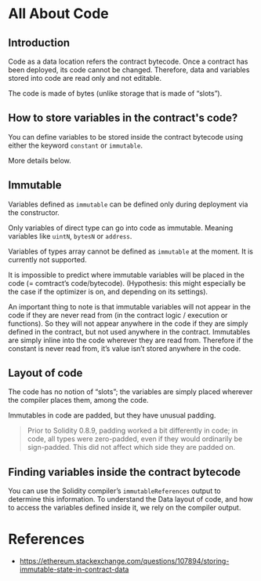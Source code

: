 # All About Code

## Introduction

Code as a data location refers the contract bytecode. Once a contract has been deployed, its code cannot be changed. Therefore, data and variables stored into code are read only and not editable.

The code is made of bytes (unlike storage that is made of “slots”).

## How to store variables in the contract's code?

You can define variables to be stored inside the contract bytecode using either the keyword `constant` or `immutable`. 

More details below.

## Immutable

Variables defined as `immutable` can be defined only during deployment via the constructor.

Only variables of direct type can go into code as immutable. Meaning variables like `uintN`, `bytesN` or `address`.

Variables of types array cannot be defined as `immutable` at the moment. It is currently not supported.

It is impossible to predict where immutable variables will be placed in the code (= comtract’s code/bytecode). (Hypothesis: this might especially be the case if the optimizer is on, and depending on its settings).

An important thing to note is that immutable variables will not appear in the code if they are never read from (in the contract logic / execution or functions). So they will not appear anywhere in the code if they are simply defined in the contract, but not used anywhere in the contract.
Immutables are simply inline into the code wherever they are read from. Therefore if the constant is never read from, it’s value isn’t stored anywhere in the code.


## Layout of code

The code has no notion of “slots”; the variables are simply placed wherever the compiler places them, among the code.

Immutables in code are padded, but they have unusual padding.

> Prior to Solidity 0.8.9, padding worked a bit differently in code; in code, all types were zero-padded, even if they would ordinarily be sign-padded. This did not affect which side they are padded on.

## Finding variables inside the contract bytecode

You can use the Solidity compiler’s `immutableReferences` output to determine this information. To understand the Data layout of code, and how to access the variables defined inside it, we rely on the compiler output.

# References

- https://ethereum.stackexchange.com/questions/107894/storing-immutable-state-in-contract-data

